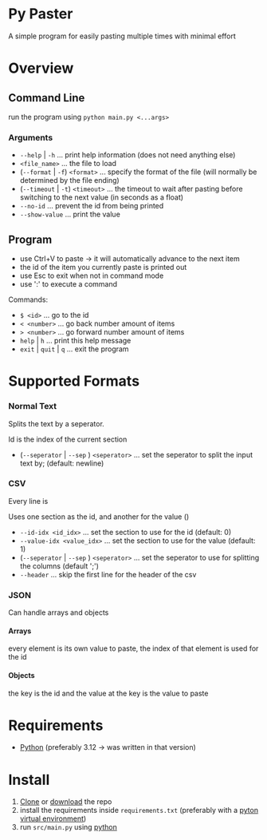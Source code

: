# Py Paster
A simple program for easily pasting multiple times with minimal effort

# Overview
## Command Line
run the program using `python main.py <...args>`

### Arguments
- `--help` | `-h` ... print help information (does not need anything else)
- `<file_name>` ... the file to load
- (`--format` | `-f`) `<format>`  ... specify the format of the file (will normally be determined by the file ending)
- (`--timeout` | `-t`) `<timeout>` ... the timeout to wait after pasting before switching to the next value (in seconds as a float) 
- `--no-id` ... prevent the id from being printed
- `--show-value` ... print the value

## Program
- use Ctrl+V to paste -> it will automatically advance to the next item
- the id of the item you currently paste is printed out
- use Esc to exit when not in command mode
- use ':' to execute a command

Commands:
- `$ <id>` ... go to the id
- `< <number>` ... go back number amount of items
- `> <number>` ... go forward number amount of items
- `help` | `h` ... print this help message
- `exit` | `quit` | `q` ... exit the program

# Supported Formats
### Normal Text
Splits the text by a seperator.

Id is the index of the current section

- (`--seperator` | `--sep` ) `<seperator>` ... set the seperator to split the input text by; (default: newline)

### CSV
Every line is 

Uses one section as the id, and another for the value ()

- `--id-idx <id_idx>` ... set the section to use for the id (default: 0)
- `--value-idx <value_idx>` ... set the section to use for the value (default: 1)
- (`--seperator` | `--sep` ) `<seperator>` ... set the seperator to use for splitting the columns (default ';')
- `--header` ... skip the first line for the header of the csv

### JSON
Can handle arrays and objects

#### Arrays
every element is its own value to paste, the index of that element is used for the id

#### Objects
the key is the id and the value at the key is the value to paste

# Requirements
- [Python](https://www.python.org/downloads/) (preferably 3.12 -> was written in that version)

# Install
1. [Clone](https://docs.github.com/en/repositories/creating-and-managing-repositories/cloning-a-repository) or [download](https://docs.github.com/en/repositories/working-with-files/using-files/downloading-source-code-archives) the repo
2. install the requirements inside `requirements.txt` (preferably with a [pyton virtual environment](https://docs.python.org/3/library/venv.html))
3. run `src/main.py` using [python](https://realpython.com/run-python-scripts/)